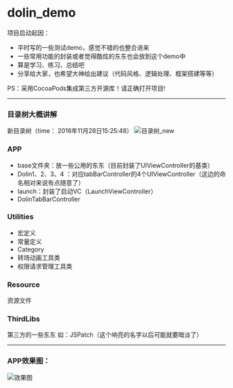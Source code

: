 # dolin_demo
项目启动起因：
* 平时写的一些测试demo，感觉不错的也整合进来
* 一些常用功能的封装或者觉得酷炫的东东也会放到这个demo中
* 算是学习、练习、总结吧
* 分享给大家，也希望大神给出建议（代码风格、逻辑处理、框架搭建等等）

 PS：采用CocoaPods集成第三方开源库！请正确打开项目!

***

### 目录树大概讲解
新目录树（time： 2016年11月28日15:25:48）
![目录树_new](https://github.com/liaoshaolim/dolin_demo/raw/master/Screen/project_tree_new.jpeg)

### APP
* base文件夹：放一些公用的东东（目前封装了UIViewController的基类）
* Dolin1、2、3、4 ：对应tabBarController的4个UIViewController（这边的命名相对来说有点随意了）
* launch：封装了启动VC（LaunchViewController）
* DolinTabBarController

### Utilities

 * 宏定义
 * 常量定义
 * Category
 * 转场动画工具类
 * 权限请求管理工具类

### Resource
资源文件

### ThirdLibs
第三方的一些东东
如：JSPatch（这个响亮的名字以后可能就要暗淡了）

***
### APP效果图：
![效果图](https://github.com/liaoshaolim/dolin_demo/raw/master/Screen/dolin_demo.gif)
